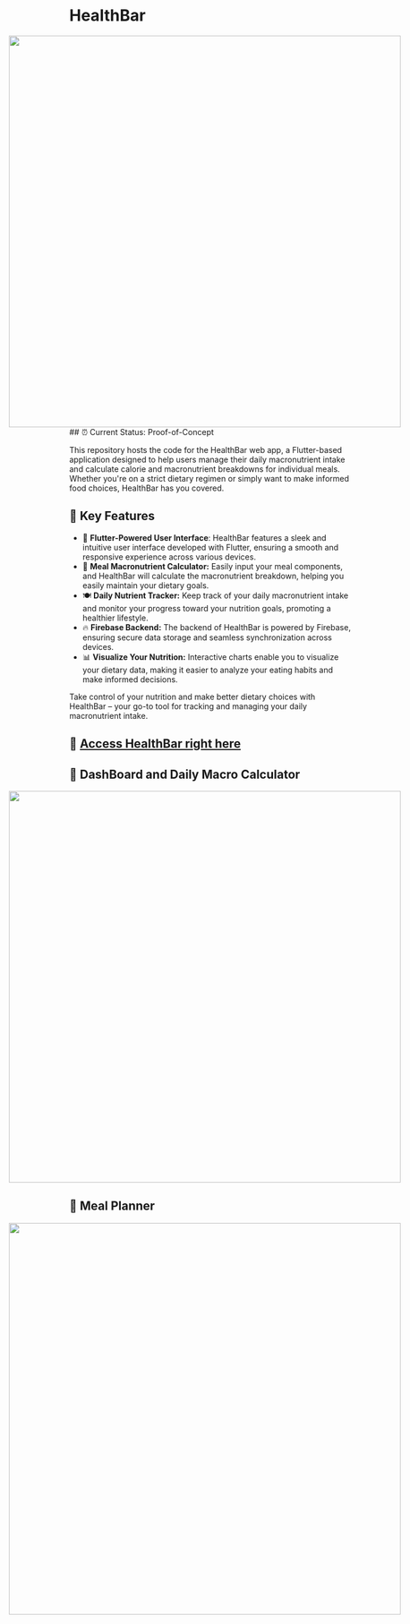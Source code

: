 # HealthBar

<div align="center">
  <div style="display: flex; justify-content: center;">
    <div style="margin-right: 20px;">
      <center><img src="https://raw.githubusercontent.com/RPegoud/HealthBar/master/images/Banner.png" width=700></center>
    </div>
  </div>
</div>
## ⏰ Current Status: Proof-of-Concept

This repository hosts the code for the HealthBar web app, a Flutter-based application designed to help users manage their daily macronutrient intake and calculate calorie and macronutrient breakdowns for individual meals. Whether you're on a strict dietary regimen or simply want to make informed food choices, HealthBar has you covered.

## 🌟 Key Features

* 📱 **Flutter-Powered User Interface**: HealthBar features a sleek and intuitive user interface developed with Flutter, ensuring a smooth and responsive experience across various devices.
* 🥗 **Meal Macronutrient Calculator:** Easily input your meal components, and HealthBar will calculate the macronutrient breakdown, helping you easily maintain your dietary goals.
* 🍽️ **Daily Nutrient Tracker:** Keep track of your daily macronutrient intake and monitor your progress toward your nutrition goals, promoting a healthier lifestyle.
* 🔥 **Firebase Backend:** The backend of HealthBar is powered by Firebase, ensuring secure data storage and seamless synchronization across devices.
* 📊 **Visualize Your Nutrition:** Interactive charts enable you to visualize your dietary data, making it easier to analyze your eating habits and make informed decisions.

Take control of your nutrition and make better dietary choices with HealthBar – your go-to tool for tracking and managing your daily macronutrient intake.

## 🔗 [Access HealthBar right here](https://nutrition-web-app.web.app/#/)

## 🚀 DashBoard and Daily Macro Calculator

<div align="center">
  <div style="display: flex; justify-content: center;">
    <div style="margin-right: 20px;">
      <center><img src="https://raw.githubusercontent.com/RPegoud/HealthBar/master/images/Dashboard.jpg" width=700></center>
    </div>
  </div>
</div>

## 🥗 Meal Planner

<div align="center">
  <div style="display: flex; justify-content: center;">
    <div style="margin-right: 20px;">
      <center><img src="https://raw.githubusercontent.com/RPegoud/HealthBar/master/images/MealPlanner.jpg" width=700></center>
    </div>
  </div>
</div>
